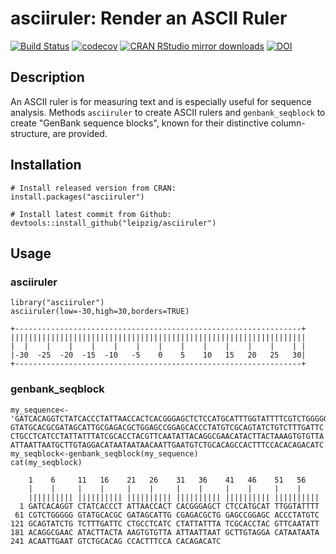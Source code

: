 # asciiruler: Render an ASCII Ruler

[![Build Status](https://travis-ci.org/leipzig/asciiruler.svg?branch=master)](https://travis-ci.org/leipzig/asciiruler)
[![codecov](https://codecov.io/gh/leipzig/asciiruler/branch/master/graph/badge.svg)](https://codecov.io/gh/leipzig/asciiruler)
[![CRAN RStudio mirror downloads](http://cranlogs.r-pkg.org/badges/asciiruler)](http://www.r-pkg.org/pkg/asciiruler)
[![DOI](https://zenodo.org/badge/17004042.svg)](https://zenodo.org/badge/latestdoi/17004042)

## Description

An ASCII ruler is for measuring text and is especially useful for sequence analysis. Methods `asciiruler` to create ASCII rulers and `genbank_seqblock` to create "GenBank sequence blocks", known for their distinctive column-structure, are provided.


## Installation
```
# Install released version from CRAN:
install.packages("asciiruler")

# Install latest commit from Github:
devtools::install_github("leipzig/asciiruler")
```

## Usage

### asciiruler
```
library("asciiruler")
asciiruler(low=-30,high=30,borders=TRUE)

+----------------------------------------------------------------+
||||||||||||||||||||||||||||||||||||||||||||||||||||||||||||||||||
|  |    |    |    |    |    |    |    |    |    |    |    |    | |
|-30  -25  -20  -15  -10   -5    0    5    10   15   20   25   30|
+----------------------------------------------------------------+
```

### genbank_seqblock
```
my_sequence<-
'GATCACAGGTCTATCACCCTATTAACCACTCACGGGAGCTCTCCATGCATTTGGTATTTTCGTCTGGGGG
GTATGCACGCGATAGCATTGCGAGACGCTGGAGCCGGAGCACCCTATGTCGCAGTATCTGTCTTTGATTC
CTGCCTCATCCTATTATTTATCGCACCTACGTTCAATATTACAGGCGAACATACTTACTAAAGTGTGTTA
ATTAATTAATGCTTGTAGGACATAATAATAACAATTGAATGTCTGCACAGCCACTTTCCACACAGACATC'
my_seqblock<-genbank_seqblock(my_sequence)
cat(my_seqblock)
```

```
    1    6     11   16    21   26    31   36    41   46    51   56   
    |    |     |    |     |    |     |    |     |    |     |    |    
    |||||||||| |||||||||| |||||||||| |||||||||| |||||||||| ||||||||||
  1 GATCACAGGT CTATCACCCT ATTAACCACT CACGGGAGCT CTCCATGCAT TTGGTATTTT
 61 CGTCTGGGGG GTATGCACGC GATAGCATTG CGAGACGCTG GAGCCGGAGC ACCCTATGTC
121 GCAGTATCTG TCTTTGATTC CTGCCTCATC CTATTATTTA TCGCACCTAC GTTCAATATT
181 ACAGGCGAAC ATACTTACTA AAGTGTGTTA ATTAATTAAT GCTTGTAGGA CATAATAATA
241 ACAATTGAAT GTCTGCACAG CCACTTTCCA CACAGACATC
```
